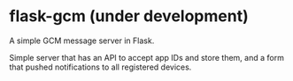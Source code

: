 # flask-gcm (under development)
A simple GCM message server in Flask.

Simple server that has an API to accept app IDs and store them, and a form that pushed notifications to all registered devices.

